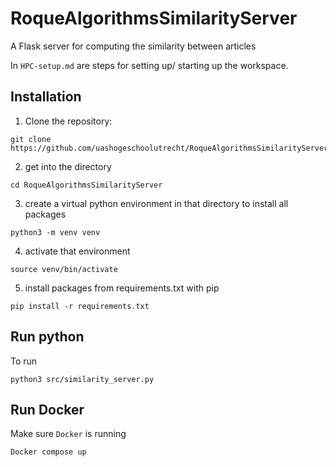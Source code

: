 # RoqueAlgorithmsSimilarityServer
A Flask server for computing the similarity between articles

In `HPC-setup.md` are steps for setting up/ starting up the workspace.

## Installation
1. Clone the repository:
```commandline
git clone https://github.com/uashogeschoolutrecht/RoqueAlgorithmsSimilarityServer
```
2. get into the directory
```commandline
cd RoqueAlgorithmsSimilarityServer
```
3. create a virtual python environment in that directory to install all packages 
```commandline
python3 -m venv venv
```
4. activate that environment
```commandline
source venv/bin/activate
```
5. install packages from requirements.txt with pip
```commandline
pip install -r requirements.txt
```

## Run python
To run 
```commandline
python3 src/similarity_server.py
```
## Run Docker
Make sure `Docker` is running
```
Docker compose up
```